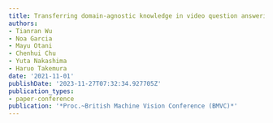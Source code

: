 ```yaml
---
title: Transferring domain-agnostic knowledge in video question answering
authors:
- Tianran Wu
- Noa Garcia
- Mayu Otani
- Chenhui Chu
- Yuta Nakashima
- Haruo Takemura
date: '2021-11-01'
publishDate: '2023-11-27T07:32:34.927705Z'
publication_types:
- paper-conference
publication: '*Proc.~British Machine Vision Conference (BMVC)*'
---
```

